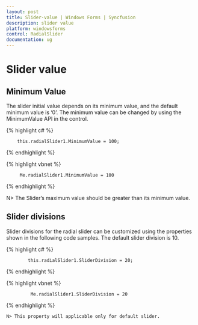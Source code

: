```yaml
---
layout: post
title: Slider-value | Windows Forms | Syncfusion
description: slider value
platform: windowsforms
control: RadialSlider 
documentation: ug
---
```


# Slider value

## Minimum Value

The slider initial value depends on its minimum value, and the default minimum value is ‘0’. The minimum value can be changed by using the MinimumValue API in the control.

{% highlight c# %}

        this.radialSlider1.MinimumValue = 100;

{% endhighlight %}



{% highlight vbnet %}

         Me.radialSlider1.MinimumValue = 100

{% endhighlight %}

N> The Slider’s maximum value should be greater than its minimum value.

## Slider divisions

Slider divisions for the radial slider can be customized using the properties shown in the following code samples. The default slider division is 10.

{% highlight c# %}

            this.radialSlider1.SliderDivision = 20;

{% endhighlight %}


{% highlight vbnet %}

             Me.radialSlider1.SliderDivision = 20

{% endhighlight %}

    N> This property will applicable only for default slider.

